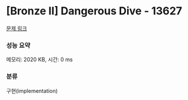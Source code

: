 # [Bronze II] Dangerous Dive - 13627 

[문제 링크](https://www.acmicpc.net/problem/13627) 

### 성능 요약

메모리: 2020 KB, 시간: 0 ms

### 분류

구현(implementation)

